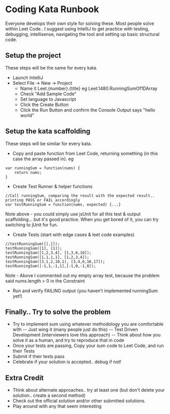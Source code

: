 # Coding Kata Runbook

Everyone develops their own style for solving these.  Most people solve within Leet Code.. I suggest using IntelliJ to
get practice with testing, debugging, intellisense, navigating the tool and setting up basic structural code.

## Setup the project
These steps will be the same for every kata.

- Launch IntelliJ
- Select File -> New -> Project
    - Name it Leet.{number}.{title}   eg Leet.1480.RunningSumOf1DArray
    - Check "Add Sample Code"
    - Set language to Javascript
    - Click the Create Button
    - Click the Run Button and confirm the Console Output says "hello world"

## Setup the kata scaffolding
These steps will be similar for every kata.

- Copy and paste function from Leet Code, returning something (in this case the array passed in). eg

```JS
var runningSum = function(nums) {
    return nums;
}
```

- Create Test Runner & helper functions

```JS
//Call runningSum, comparing the result with the expected result.. printing PASS or FAIL accordingly
var testRunningSum = function(nums, expected) {...}
```
Note above - you could simply use jsUnit for all this test & output scaffolding... but it's good practice. When you get bored of it, you can try switching to jUnit for fun.

- Create Tests (start with edge cases & leet code examples)
```JS
//testRunningSum([],[]);
testRunningSum([1], [1]);
testRunningSum([1,2,3,4], [1,3,6,10]);
testRunningSum([1,1,1,1], [1,2,3,4]);
testRunningSum([3,1,2,10,1], [3,4,6,16,17]);
testRunningSum([-1,1,-1,1],[-1,0,-1,0]);
```
Note - Above I commented out my empty array test, because the problem said nums.length > 0 in the Constraint

- Run and verify FAILING output (you haven’t implemented runningSum yet!)


## Finally.. Try to solve the problem

- Try to implement sum using whatever methodology you are comfortable with
  -- Just wing it (many people just do this)
  -- Test Driven Development (interviewers love this approach)
  -- Think about how you solve it as a human, and try to reproduce that in code
- Once your tests are passing, Copy your sum code to Leet Code, and run their Tests
- Submit if their tests pass
- Celebrate if your solution is accepted.. debug if not!

## Extra Credit
- Think about alternate approaches.. try at least one (but don't delete your solution.. create a second method)
- Check out the official solution and/or other submitted solutions.
- Play around with any that seem interesting

